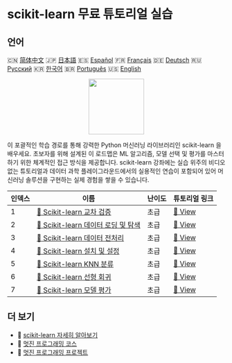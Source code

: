 # scikit-learn 무료 튜토리얼 실습

## 언어

🇨🇳 [简体中文](README_zh.md) 🇯🇵 [日本語](README_ja.md) 🇪🇸 [Español](README_es.md) 🇫🇷 [Français](README_fr.md) 🇩🇪 [Deutsch](README_de.md) 🇷🇺 [Русский](README_ru.md) 🇰🇷 [한국어](README_ko.md) 🇧🇷 [Português](README_pt.md) 🇺🇸 [English](README.md) 

<div align="center">
<img width="128px" src="https://file.labex.io/path/N7q3t9dfWfEY.png">
</div>

이 포괄적인 학습 경로를 통해 강력한 Python 머신러닝 라이브러리인 scikit-learn 을 배우세요. 초보자를 위해 설계된 이 로드맵은 ML 알고리즘, 모델 선택 및 평가를 마스터하기 위한 체계적인 접근 방식을 제공합니다. scikit-learn 강좌에는 실습 위주의 비디오 없는 튜토리얼과 데이터 과학 플레이그라운드에서의 실용적인 연습이 포함되어 있어 머신러닝 솔루션을 구현하는 실제 경험을 쌓을 수 있습니다.

|   인덱스 | 이름                                                                                                                          | 난이도   | 튜토리얼 링크                                                                                     |
|----------|-------------------------------------------------------------------------------------------------------------------------------|----------|---------------------------------------------------------------------------------------------------|
|        1 | [📖 Scikit-learn 교차 검증](https://labex.io/ko/tutorials/sklearn-scikit-learn-cross-validation-596487)                       | 초급     | [🔗 View](https://labex.io/ko/tutorials/sklearn-scikit-learn-cross-validation-596487)             |
|        2 | [📖 Scikit-learn 데이터 로딩 및 탐색](https://labex.io/ko/tutorials/sklearn-scikit-learn-data-loading-and-exploration-596488) | 초급     | [🔗 View](https://labex.io/ko/tutorials/sklearn-scikit-learn-data-loading-and-exploration-596488) |
|        3 | [📖 Scikit-learn 데이터 전처리](https://labex.io/ko/tutorials/sklearn-scikit-learn-data-preprocessing-596489)                 | 초급     | [🔗 View](https://labex.io/ko/tutorials/sklearn-scikit-learn-data-preprocessing-596489)           |
|        4 | [📖 Scikit-learn 설치 및 설정](https://labex.io/ko/tutorials/sklearn-scikit-learn-installation-and-setup-596490)              | 초급     | [🔗 View](https://labex.io/ko/tutorials/sklearn-scikit-learn-installation-and-setup-596490)       |
|        5 | [📖 Scikit-learn KNN 분류](https://labex.io/ko/tutorials/sklearn-scikit-learn-knn-classification-596491)                      | 초급     | [🔗 View](https://labex.io/ko/tutorials/sklearn-scikit-learn-knn-classification-596491)           |
|        6 | [📖 Scikit-learn 선형 회귀](https://labex.io/ko/tutorials/sklearn-scikit-learn-linear-regression-596492)                      | 초급     | [🔗 View](https://labex.io/ko/tutorials/sklearn-scikit-learn-linear-regression-596492)            |
|        7 | [📖 Scikit-learn 모델 평가](https://labex.io/ko/tutorials/sklearn-scikit-learn-model-evaluation-596493)                       | 초급     | [🔗 View](https://labex.io/ko/tutorials/sklearn-scikit-learn-model-evaluation-596493)             |

## 더 보기

- 🔗 [scikit-learn 자세히 알아보기](https://labex.io/ko/skilltrees/sklearn)
- 🔗 [멋진 프로그래밍 코스](https://github.com/labex-labs/awesome-programming-courses)
- 🔗 [멋진 프로그래밍 프로젝트](https://github.com/labex-labs/awesome-programming-projects)

